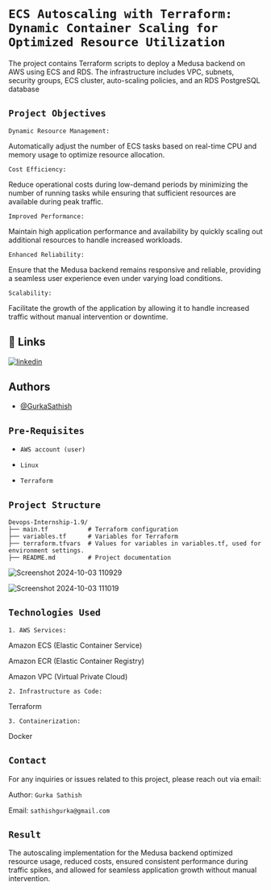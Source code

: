

# `ECS Autoscaling with Terraform: Dynamic Container Scaling for Optimized Resource Utilization`

The project contains Terraform scripts to deploy a Medusa backend on AWS using ECS and RDS. The infrastructure includes VPC, subnets, security groups, ECS cluster, auto-scaling policies, and an RDS PostgreSQL database









## `Project Objectives`

`Dynamic Resource Management:`

 Automatically adjust the number of ECS tasks based on real-time CPU and memory usage to optimize resource allocation.

`Cost Efficiency:` 

Reduce operational costs during low-demand periods by minimizing the number of running tasks while ensuring that sufficient resources are available during peak traffic.

`Improved Performance:`

 Maintain high application performance and availability by quickly scaling out additional resources to handle increased workloads.

`Enhanced Reliability:`

 Ensure that the Medusa backend remains responsive and reliable, providing a seamless user experience even under varying load conditions.

`Scalability:`

 Facilitate the growth of the application by allowing it to handle increased traffic without manual intervention or downtime.
## 🔗 Links
[![linkedin](https://img.shields.io/badge/linkedin-0A66C2?style=for-the-badge&logo=linkedin&logoColor=white)](https://www.linkedin.com/in/sathish-gurka)


## Authors

- [@GurkaSathish](https://github.com/sathishyadav024)


## `Pre-Requisites`

- `AWS account (user)`

- `Linux`

- `Terraform`



## `Project Structure`
```
Devops-Internship-1.9/
├── main.tf           # Terraform configuration
├── variables.tf      # Variables for Terraform
├── terraform.tfvars  # Values for variables in variables.tf, used for environment settings.
├── README.md         # Project documentation
```
![Screenshot 2024-10-03 110929](https://github.com/user-attachments/assets/967cde4b-c51f-4e46-abb6-859fc7e51a3b)

![Screenshot 2024-10-03 111019](https://github.com/user-attachments/assets/82f156ab-8849-4b77-964c-e27415a35499)

## `Technologies Used`

`1. AWS Services:`

Amazon ECS (Elastic Container Service)

Amazon ECR (Elastic Container Registry)

Amazon VPC (Virtual Private Cloud)

`2. Infrastructure as Code:`

Terraform

`3. Containerization:`

Docker


## `Contact`


   For any inquiries or issues related to this project, please reach out via email:  
   
   
   Author: `Gurka Sathish`
   
   Email: ` sathishgurka@gmail.com `
## `Result`

The autoscaling implementation for the Medusa backend optimized resource usage, reduced costs, ensured consistent performance during traffic spikes, and allowed for seamless application growth without manual intervention. 
